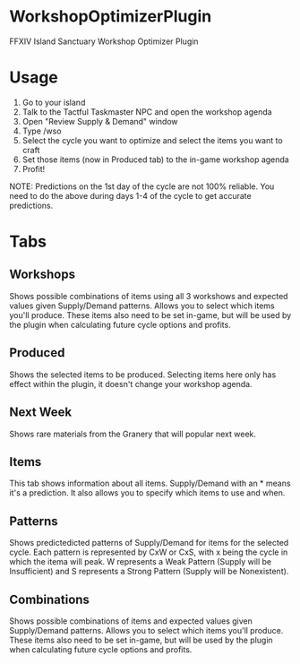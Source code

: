# WorkshopOptimizerPlugin
FFXIV Island Sanctuary Workshop Optimizer Plugin

# Usage

1. Go to your island
2. Talk to the Tactful Taskmaster NPC and open the workshop agenda
3. Open "Review Supply & Demand" window
4. Type /wso
5. Select the cycle you want to optimize and select the items you want to craft
6. Set those items (now in Produced tab) to the in-game workshop agenda
7. Profit!

NOTE: Predictions on the 1st day of the cycle are not 100% reliable.  You need to do the above during days 1-4 of the cycle to get accurate predictions.

# Tabs

## Workshops
Shows possible combinations of items using all 3 workshows and expected values given Supply/Demand patterns.  Allows you to select which items you'll produce.  These items also need to be set in-game, but will be used by the plugin when calculating future cycle options and profits.

## Produced
Shows the selected items to be produced.  Selecting items here only has effect within the plugin, it doesn't change your workshop agenda.

## Next Week
Shows rare materials from the Granery that will popular next week.

## Items
This tab shows information about all items.  Supply/Demand with an * means it's a prediction.
It also allows you to specify which items to use and when.

## Patterns
Shows predictedicted patterns of Supply/Demand for items for the selected cycle.  Each pattern is represented by CxW or CxS, with x being the cycle in which the itema will peak.  W represents a Weak Pattern (Supply will be Insufficient) and S represents a Strong Pattern (Supply will be Nonexistent).

## Combinations
Shows possible combinations of items and expected values given Supply/Demand patterns.  Allows you to select which items you'll produce.  These items also need to be set in-game, but will be used by the plugin when calculating future cycle options and profits.
